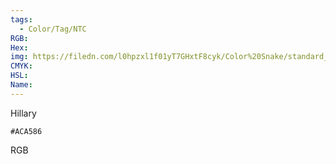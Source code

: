 ```yaml
---
tags:
  - Color/Tag/NTC
RGB:
Hex:
img: https://filedn.com/l0hpzxl1f01yT7GHxtF8cyk/Color%20Snake/standard_csv_to_svg/%23/ACA586.svg
CMYK:
HSL:
Name:
---
```

Hillary
```palette
#ACA586
```
RGB
